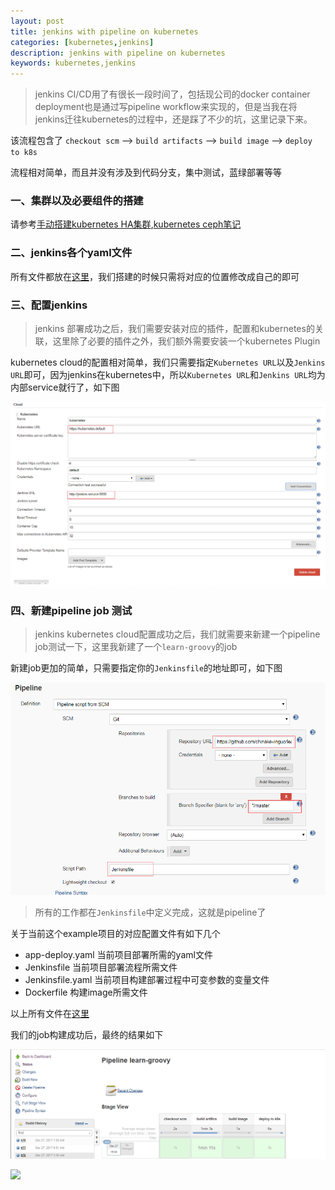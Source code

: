 ```yaml
---
layout: post
title: jenkins with pipeline on kubernetes
categories: [kubernetes,jenkins]
description: jenkins with pipeline on kubernetes
keywords: kubernetes,jenkins
---
```


> jenkins CI/CD用了有很长一段时间了，包括现公司的docker container deployment也是通过写pipeline workflow来实现的，但是当我在将jenkins迁往kubernetes的过程中，还是踩了不少的坑，这里记录下来。

该流程包含了 `checkout scm` --> `build artifacts` --> `build image` --> `deploy to k8s`

流程相对简单，而且并没有涉及到代码分支，集中测试，蓝绿部署等等

### 一、集群以及必要组件的搭建

请参考[手动搭建kubernetes HA集群](https://kevinguo.me/categories/#kubernetes),[kubernetes ceph笔记](https://kevinguo.me/categories/#ceph)

### 二、jenkins各个yaml文件

所有文件都放在[这里](https://github.com/chinakevinguo/kubernetes-jenkins.git)，我们搭建的时候只需将对应的位置修改成自己的即可

### 三、配置jenkins

> jenkins 部署成功之后，我们需要安装对应的插件，配置和kubernetes的关联，这里除了必要的插件之外，我们额外需要安装一个kubernetes Plugin

kubernetes cloud的配置相对简单，我们只需要指定`Kubernetes URL`以及`Jenkins URL`即可，因为jenkins在kubernetes中，所以`Kubernetes URL`和`Jenkins URL`均为内部service就行了，如下图

![](/images/posts/kubernetes-cloud.png)

### 四、新建pipeline job 测试

> jenkins kubernetes cloud配置成功之后，我们就需要来新建一个pipeline job测试一下，这里我新建了一个`learn-groovy`的job

新建job更加的简单，只需要指定你的`Jenkinsfile`的地址即可，如下图

![](/images/posts/jenkins-pipeline.png)


> 所有的工作都在`Jenkinsfile`中定义完成，这就是pipeline了

关于当前这个example项目的对应配置文件有如下几个
* app-deploy.yaml 当前项目部署所需的yaml文件
* Jenkinsfile 当前项目部署流程所需文件
* Jenkinsfile.yaml 当前项目构建部署过程中可变参数的变量文件
* Dockerfile 构建image所需文件

以上所有文件在[这里](https://github.com/chinakevinguo/learn-groovy.git)

我们的job构建成功后，最终的结果如下

![](/images/posts/jenkins-kubernetes-result.png)

![](/images/posts/jenkins-kubernetes-result2.png)
